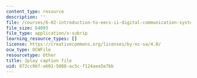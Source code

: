 ```yaml
---
content_type: resource
description: ''
file: /courses/6-02-introduction-to-eecs-ii-digital-communication-systems-fall-2012/872cc96fa6015008ac5cf124aea5e7bb_Te1qKOJd8aw.vtt
file_size: 64093
file_type: application/x-subrip
learning_resource_types: []
license: https://creativecommons.org/licenses/by-nc-sa/4.0/
ocw_type: OCWFile
resourcetype: Other
title: 3play caption file
uid: 872cc96f-a601-5008-ac5c-f124aea5e7bb
---
```

